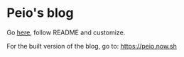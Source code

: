 # Peio's blog

Go [here](https://github.com/gatsbyjs/gatsby-starter-blog), follow README and customize.

For the built version of the blog, go to: https://peio.now.sh
